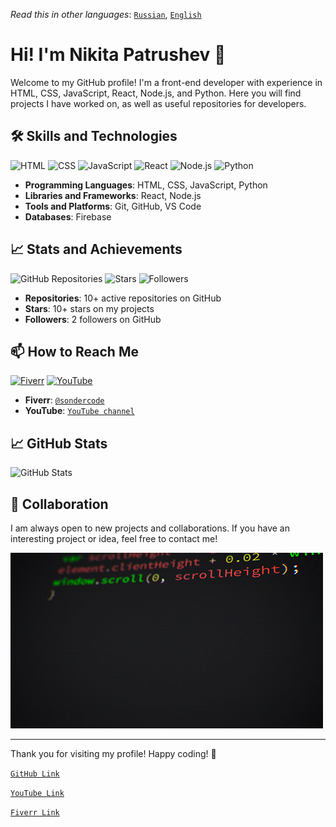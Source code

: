 _Read this in other languages_: [`Russian`](README), [`English`](READMEEnglish)

# Hi! I'm Nikita Patrushev 👋

Welcome to my GitHub profile! I'm a front-end developer with experience in HTML, CSS, JavaScript, React, Node.js, and Python. Here you will find projects I have worked on, as well as useful repositories for developers.

## 🛠️ Skills and Technologies

![HTML](https://img.shields.io/badge/HTML-5-orange)
![CSS](https://img.shields.io/badge/CSS-3-blue)
![JavaScript](https://img.shields.io/badge/JavaScript-ES6-yellow)
![React](https://img.shields.io/badge/React-17.0-blue)
![Node.js](https://img.shields.io/badge/Node.js-14.0-green)
![Python](https://img.shields.io/badge/Python-3.9-blue)

- **Programming Languages**: HTML, CSS, JavaScript, Python
- **Libraries and Frameworks**: React, Node.js
- **Tools and Platforms**: Git, GitHub, VS Code
- **Databases**: Firebase

## 📈 Stats and Achievements

![GitHub Repositories](https://img.shields.io/badge/GitHub%20Repositories-10+-blue)<!-- ![Contributions](https://img.shields.io/badge/Contributions-250%2B-brightgreen) -->
![Stars](https://img.shields.io/badge/Stars-10%2B-yellow)
![Followers](https://img.shields.io/badge/Followers-2-blueviolet)

- **Repositories**: 10+ active repositories on GitHub<!-- - **Contributions**: 250+ contributions to open-source projects -->
- **Stars**: 10+ stars on my projects
- **Followers**: 2 followers on GitHub

## 📫 How to Reach Me

[![Fiverr](https://img.shields.io/badge/Fiverr-Profile-green)](https://www.fiverr.com/sondercode?up_rollout=true)
[![YouTube](https://img.shields.io/badge/youtube-@SonderCode-red)](https://www.youtube.com/@SonderCode)

<!-- - **Email**: [your.email@example.com](mailto:your.email@example.com) -->
- **Fiverr**: [`@sondercode`](https://www.fiverr.com/sondercode?up_rollout=true)
- **YouTube**: [`YouTube channel`](https://www.youtube.com/@SonderCode)

## 📈 GitHub Stats

![GitHub Stats](https://github-readme-stats.vercel.app/api?username=S0nder9&show_icons=true&theme=radical)

## 🤝 Collaboration

I am always open to new projects and collaborations. If you have an interesting project or idea, feel free to contact me!

[![Gif1](assets/bJk.gif)](assets/bJk.gif)

---

Thank you for visiting my profile! Happy coding! 🚀

[`GitHub Link`](https://github.com/S0nder9)

[`YouTube Link`](https://www.youtube.com/@SonderCode)

[`Fiverr Link`](https://www.fiverr.com/sondercode?up_rollout=true)

